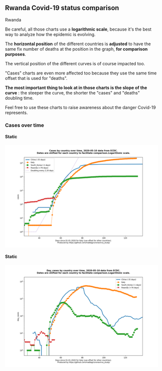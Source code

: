 ## Rwanda Covid-19 status comparison 

Rwanda



Be careful, all those charts use a **logarithmic scale**, because it's the best way to analyze how the epidemic is evolving.
 
The **horizontal position** of the different countries is **adjusted** to have the same fix number of deaths at the position in the graph, **for comparison purposes**.

The vertical position of the different curves is of course impacted too.

"Cases" charts are even more affected too because they use the same time offset that is used for "deaths".

**The most important thing to look at in those charts is the slope of the curve** : the steeper the curve, the shorter the "cases" and "deaths" doubling time.

Feel free to use these charts to raise awareness about the danger Covid-19 represents. 


 
### Cases over time
 
#### Static
![Rwanda covid-19 cases static chart](https://raw.githubusercontent.com/madlag/coronavirus_study/master/notebooks/graphs/2020-05-10/countries/Rwanda/2020-05-10_Rwanda_cases.png "Rwanda covid-19 cases static chart")   
 
#### Static
![Rwanda covid-19 daily cases static chart](https://raw.githubusercontent.com/madlag/coronavirus_study/master/notebooks/graphs/2020-05-10/countries/Rwanda/2020-05-10_Rwanda_day_cases.png "Rwanda covid-19 day_cases static chart")   

